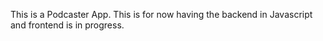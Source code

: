 This is a Podcaster App. This is for now having the backend in Javascript and frontend is in progress.

